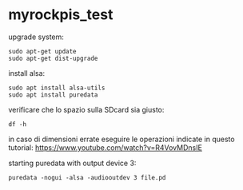 # myrockpis_test

upgrade system:
```
sudo apt-get update
sudo apt-get dist-upgrade
```
install alsa: 
```
sudo apt install alsa-utils
sudo apt install puredata
```
verificare che lo spazio sulla SDcard sia giusto:
```
df -h
```
in caso di dimensioni errate eseguire le operazioni indicate in questo tutorial:
https://www.youtube.com/watch?v=R4VovMDnsIE

starting puredata with output device 3: 
```
puredata -nogui -alsa -audiooutdev 3 file.pd
```
